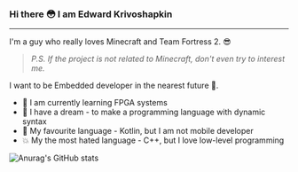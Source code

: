 ### Hi there :flushed: I am Edward Krivoshapkin

***

I'm a guy who really loves Minecraft and Team Fortress 2. :sunglasses:
> _P.S. If the project is not related to Minecraft, don't even try to interest me._

I want to be Embedded developer in the nearest future :cold_face:.

- :monocle_face: I am currently learning FPGA systems
- :clown_face: I have a dream - to make a programming language with dynamic syntax
- :speech_balloon: My favourite language - Kotlin, but I am not mobile developer
- :boom: My the most hated language - C++, but I love low-level programming

![Anurag's GitHub stats](https://github-readme-stats.vercel.app/api?username=ButterSus&show_icons=true&theme=dark)
